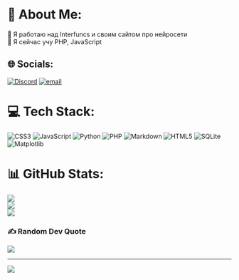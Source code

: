 # 💫 About Me:
🔭 Я работаю над Interfuncs и своим сайтом про нейросети<br>🌱 Я сейчас учу PHP, JavaScript


## 🌐 Socials:
[![Discord](https://img.shields.io/badge/Discord-%237289DA.svg?logo=discord&logoColor=white)](https://discord.gg/egorchik6767) [![email](https://img.shields.io/badge/Email-D14836?logo=gmail&logoColor=white)](mailto:megorka2014@gmail.com) 

# 💻 Tech Stack:
![CSS3](https://img.shields.io/badge/css3-%231572B6.svg?style=for-the-badge&logo=css3&logoColor=white) ![JavaScript](https://img.shields.io/badge/javascript-%23323330.svg?style=for-the-badge&logo=javascript&logoColor=%23F7DF1E) ![Python](https://img.shields.io/badge/python-3670A0?style=for-the-badge&logo=python&logoColor=ffdd54) ![PHP](https://img.shields.io/badge/php-%23777BB4.svg?style=for-the-badge&logo=php&logoColor=white) ![Markdown](https://img.shields.io/badge/markdown-%23000000.svg?style=for-the-badge&logo=markdown&logoColor=white) ![HTML5](https://img.shields.io/badge/html5-%23E34F26.svg?style=for-the-badge&logo=html5&logoColor=white) ![SQLite](https://img.shields.io/badge/sqlite-%2307405e.svg?style=for-the-badge&logo=sqlite&logoColor=white) ![Matplotlib](https://img.shields.io/badge/Matplotlib-%23ffffff.svg?style=for-the-badge&logo=Matplotlib&logoColor=black)
# 📊 GitHub Stats:
![](https://github-readme-stats.vercel.app/api?username=egor54325&theme=dark&hide_border=false&include_all_commits=false&count_private=false)<br/>
![](https://github-readme-streak-stats.herokuapp.com/?user=egor54325&theme=dark&hide_border=false)<br/>
![](https://github-readme-stats.vercel.app/api/top-langs/?username=egor54325&theme=dark&hide_border=false&include_all_commits=false&count_private=false&layout=compact)

### ✍️ Random Dev Quote
![](https://quotes-github-readme.vercel.app/api?type=horizontal&theme=radical)

---
[![](https://visitcount.itsvg.in/api?id=egor54325&icon=0&color=0)](https://visitcount.itsvg.in)

<!-- Proudly created with GPRM ( https://gprm.itsvg.in ) -->
